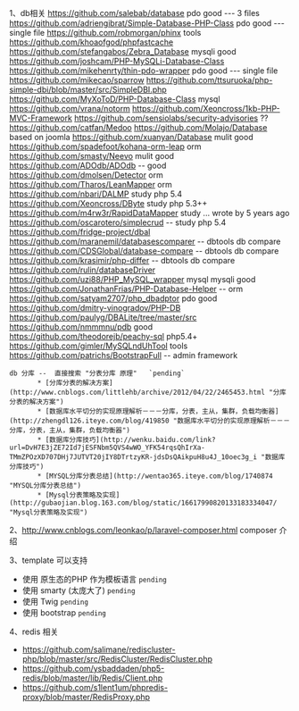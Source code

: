 1、db相关
    https://github.com/salebab/database pdo  good  ---  3 files
    https://github.com/adriengibrat/Simple-Database-PHP-Class  pdo good --- single file
    https://github.com/robmorgan/phinx tools
    https://github.com/khoaofgod/phpfastcache
    https://github.com/stefangabos/Zebra_Database  mysqli good
    https://github.com/joshcam/PHP-MySQLi-Database-Class
    https://github.com/mikehenrty/thin-pdo-wrapper pdo good --- single file
    https://github.com/mikecao/sparrow
    https://github.com/ttsuruoka/php-simple-dbi/blob/master/src/SimpleDBI.php
    https://github.com/MyXoToD/PHP-Database-Class mysql
    https://github.com/vrana/notorm
    https://github.com/Xeoncross/1kb-PHP-MVC-Framework
    https://github.com/sensiolabs/security-advisories ??
    https://github.com/catfan/Medoo
    https://github.com/Molajo/Database  based on joomla
    https://github.com/xuanyan/Database  mulit good
    https://github.com/spadefoot/kohana-orm-leap orm
    https://github.com/smasty/Neevo mulit good
    https://github.com/ADOdb/ADOdb -- good
    https://github.com/dmolsen/Detector orm
    https://github.com/Tharos/LeanMapper orm
    https://github.com/nbari/DALMP study php 5.4
    https://github.com/Xeoncross/DByte study php 5.3++
    https://github.com/m4rw3r/RapidDataMapper study ... wrote by 5 years ago
    https://github.com/oscarotero/simplecrud -- study php 5.4
    https://github.com/fridge-project/dbal
    https://github.com/maranemil/databasescomparer  -- dbtools db compare
    https://github.com/CDSGlobal/database-compare  -- dbtools db compare
    https://github.com/krasimir/php-differ  -- dbtools db compare
    https://github.com/rulin/databaseDriver
    https://github.com/uzi88/PHP_MySQL_wrapper mysql mysqli good
    https://github.com/JonathanFrias/PHP-Database-Helper  -- orm
    https://github.com/satyam2707/php_dbadptor pdo good
    https://github.com/dmitry-vinogradov/PHP-DB
    https://github.com/paulyg/DBALite/tree/master/src
    https://github.com/nmmmnu/pdb good
    https://github.com/theodorejb/peachy-sql php5.4+
    https://github.com/gimler/MySQLndUhTool tools
    https://github.com/patrichs/BootstrapFull -- admin framework

    db 分库 --  直接搜索 "分表分库 原理"   `pending`
           * [分库分表的解决方案](http://www.cnblogs.com/littlehb/archive/2012/04/22/2465453.html "分库分表的解决方案")
           * [数据库水平切分的实现原理解析－－－分库，分表，主从，集群，负载均衡器](http://zhengdl126.iteye.com/blog/419850 "数据库水平切分的实现原理解析－－－分库，分表，主从，集群，负载均衡器")
           * [数据库分库技巧](http://wenku.baidu.com/link?url=DvH7E3jZE72Id7jESFNbm5QVS4wWO_YFK54rqsQhIrXa-TMmZPOzXD707DHj7JUTVT20jIY8DTrtzyKR-jdsDsQAikpuH8u4J_10oec3g_i "数据库分库技巧")
           * [MYSQL分库分表总结](http://wentao365.iteye.com/blog/1740874 "MYSQL分库分表总结")
           * [Mysql分表策略及实现](http://gubaojian.blog.163.com/blog/static/16617990820133183334047/ "Mysql分表策略及实现")
2、http://www.cnblogs.com/leonkao/p/laravel-composer.html  composer 介绍

3、template 可以支持

   * 使用 原生态的PHP 作为模板语言  `pending`
   * 使用 smarty (太庞大了)  `pending`
   * 使用 Twig  `pending`
   * 使用 bootstrap  `pending`

4、redis 相关
   * https://github.com/salimane/rediscluster-php/blob/master/src/RedisCluster/RedisCluster.php
   * https://github.com/ysbaddaden/php5-redis/blob/master/lib/Redis/Client.php
   * https://github.com/s1lent1um/phpredis-proxy/blob/master/RedisProxy.php